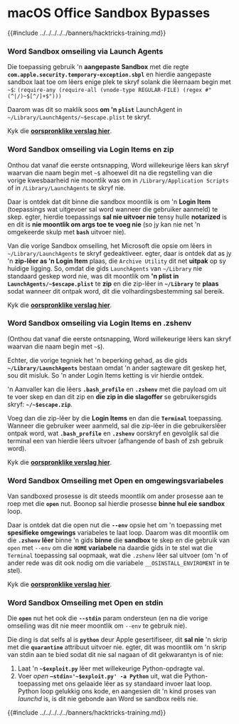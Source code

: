 # macOS Office Sandbox Bypasses

{{#include ../../../../../banners/hacktricks-training.md}}

### Word Sandbox omseiling via Launch Agents

Die toepassing gebruik 'n **aangepaste Sandbox** met die regte **`com.apple.security.temporary-exception.sbpl`** en hierdie aangepaste sandbox laat toe om lêers enige plek te skryf solank die lêernaam begin met `~$`: `(require-any (require-all (vnode-type REGULAR-FILE) (regex #"(^|/)~$[^/]+$")))`

Daarom was dit so maklik soos **om 'n `plist`** LaunchAgent in `~/Library/LaunchAgents/~$escape.plist` te skryf.

Kyk die [**oorspronklike verslag hier**](https://www.mdsec.co.uk/2018/08/escaping-the-sandbox-microsoft-office-on-macos/).

### Word Sandbox omseiling via Login Items en zip

Onthou dat vanaf die eerste ontsnapping, Word willekeurige lêers kan skryf waarvan die naam begin met `~$` alhoewel dit na die regstelling van die vorige kwesbaarheid nie moontlik was om in `/Library/Application Scripts` of in `/Library/LaunchAgents` te skryf nie.

Daar is ontdek dat dit binne die sandbox moontlik is om 'n **Login Item** (toepassings wat uitgevoer sal word wanneer die gebruiker aanmeld) te skep. egter, hierdie toepassings **sal nie uitvoer nie** tensy hulle **notarized** is en dit is **nie moontlik om args toe te voeg nie** (so jy kan nie net 'n omgekeerde skulp met **`bash`** uitvoer nie).

Van die vorige Sandbox omseiling, het Microsoft die opsie om lêers in `~/Library/LaunchAgents` te skryf gedeaktiveer. egter, daar is ontdek dat as jy 'n **zip-lêer as 'n Login Item** plaas, die `Archive Utility` dit net **uitpak** op sy huidige ligging. So, omdat die gids `LaunchAgents` van `~/Library` nie standaard geskep word nie, was dit moontlik om **'n plist in `LaunchAgents/~$escape.plist`** te **zip** en die zip-lêer in **`~/Library`** te **plaas** sodat wanneer dit ontpak word, dit die volhardingsbestemming sal bereik.

Kyk die [**oorspronklike verslag hier**](https://objective-see.org/blog/blog_0x4B.html).

### Word Sandbox omseiling via Login Items en .zshenv

(Onthou dat vanaf die eerste ontsnapping, Word willekeurige lêers kan skryf waarvan die naam begin met `~$`).

Echter, die vorige tegniek het 'n beperking gehad, as die gids **`~/Library/LaunchAgents`** bestaan omdat 'n ander sagteware dit geskep het, sou dit misluk. So 'n ander Login Items ketting is vir hierdie ontdek.

'n Aanvaller kan die lêers **`.bash_profile`** en **`.zshenv`** met die payload om uit te voer skep en dan dit zip en **die zip in die slagoffer** se gebruikersgids skryf: **`~/~$escape.zip`**.

Voeg dan die zip-lêer by die **Login Items** en dan die **`Terminal`** toepassing. Wanneer die gebruiker weer aanmeld, sal die zip-lêer in die gebruikerslêer ontpak word, wat **`.bash_profile`** en **`.zshenv`** oorskryf en gevolglik sal die terminal een van hierdie lêers uitvoer (afhangende of bash of zsh gebruik word).

Kyk die [**oorspronklike verslag hier**](https://desi-jarvis.medium.com/office365-macos-sandbox-escape-fcce4fa4123c).

### Word Sandbox Omseiling met Open en omgewingsvariabeles

Van sandboxed prosesse is dit steeds moontlik om ander prosesse aan te roep met die **`open`** nut. Boonop sal hierdie prosesse **binne hul eie sandbox** loop.

Daar is ontdek dat die open nut die **`--env`** opsie het om 'n toepassing met **spesifieke omgewings** variabeles te laat loop. Daarom was dit moontlik om die **`.zshenv` lêer** binne 'n gids **binne** die **sandbox** te skep en die gebruik van `open` met `--env` om die **`HOME` variabele** na daardie gids in te stel wat die `Terminal` toepassing sal oopmaak, wat die `.zshenv` lêer sal uitvoer (om 'n of ander rede was dit ook nodig om die variabele `__OSINSTALL_ENVIROMENT` in te stel).

Kyk die [**oorspronklike verslag hier**](https://perception-point.io/blog/technical-analysis-of-cve-2021-30864/).

### Word Sandbox Omseiling met Open en stdin

Die **`open`** nut het ook die **`--stdin`** param ondersteun (en na die vorige omseiling was dit nie meer moontlik om `--env` te gebruik nie).

Die ding is dat selfs al is **`python`** deur Apple gesertifiseer, dit **sal nie** 'n skrip met die **`quarantine`** attribuut uitvoer nie. egter, dit was moontlik om 'n skrip van stdin aan te bied sodat dit nie sal nagaan of dit gekwarantyn is of nie:&#x20;

1. Laat 'n **`~$exploit.py`** lêer met willekeurige Python-opdragte val.
2. Voer _open_ **`–stdin='~$exploit.py' -a Python`** uit, wat die Python-toepassing met ons gelaaide lêer as sy standaard invoer laat loop. Python loop gelukkig ons kode, en aangesien dit 'n kind proses van _launchd_ is, is dit nie gebonde aan Word se sandbox reëls nie.

{{#include ../../../../../banners/hacktricks-training.md}}

